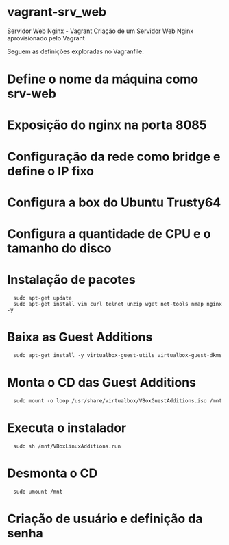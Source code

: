 # vagrant-srv_web
Servidor Web Nginx - Vagrant
Criação de um Servidor Web Nginx aprovisionado pelo Vagrant

Seguem as definições exploradas no Vagranfile:

  # Define o nome da máquina como srv-web
  # Exposição do nginx na porta 8085
  # Configuração da rede como bridge e define o IP fixo
  # Configura a box do Ubuntu Trusty64
  # Configura a quantidade de CPU e o tamanho do disco
  # Instalação de pacotes
      sudo apt-get update
      sudo apt-get install vim curl telnet unzip wget net-tools nmap nginx -y

  # Baixa as Guest Additions
      sudo apt-get install -y virtualbox-guest-utils virtualbox-guest-dkms
  # Monta o CD das Guest Additions
      sudo mount -o loop /usr/share/virtualbox/VBoxGuestAdditions.iso /mnt
  # Executa o instalador
      sudo sh /mnt/VBoxLinuxAdditions.run
  # Desmonta o CD
      sudo umount /mnt
  # Criação de usuário e definição da senha
  


